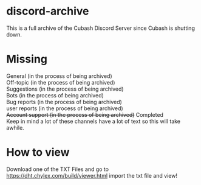 # discord-archive
This is a full archive of the Cubash Discord Server since Cubash is shutting down.
# Missing
General (in the process of being archived)
<br>
Off-topic (in the process of being archived)
<br>
Suggestions (in the process of being archived)
<br>
Bots (in the process of being archived)
<br>
Bug reports (in the process of being archived)
<br>
user reports (in the process of being archived)
<br>
~~Account support (in the process of being archived)~~ Completed
<br>
Keep in mind a lot of these channels have a lot of text so this will take awhile.

# How to view
Download one of the TXT Files and go to https://dht.chylex.com/build/viewer.html import the txt file and view!
